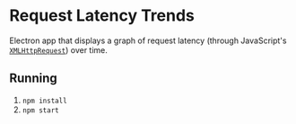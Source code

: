 # Request Latency Trends
Electron app that displays a graph of request latency (through JavaScript's [`XMLHttpRequest`](https://developer.mozilla.org/en-US/docs/Web/API/XMLHttpRequest)) over time. 

## Running
1. `npm install`
2. `npm start`